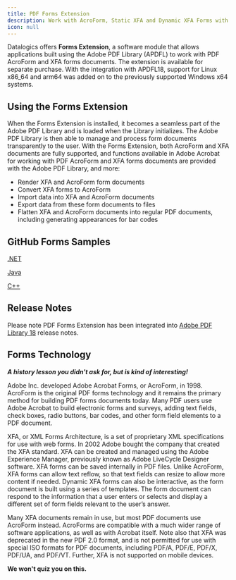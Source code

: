 ```yaml
---
title: PDF Forms Extension
description: Work with AcroForm, Static XFA and Dynamic XFA Forms with Adobe PDF Library
icon: null
---
```


Datalogics offers **Forms Extension**, a software module that allows applications built using the Adobe PDF Library (APDFL) to work with PDF AcroForm and XFA forms documents. The extension is available for separate purchase. With the integration with APDFL18, support for Linux x86\_64 and arm64 was added on to the previously supported Windows x64 systems.

## Using the Forms Extension

When the Forms Extension is installed, it becomes a seamless part of the Adobe PDF Library and is loaded when the Library initializes. The Adobe PDF Library is then able to manage and process form documents transparently to the user. With the Forms Extension, both AcroForm and XFA documents are fully supported, and functions available in Adobe Acrobat for working with PDF AcroForm and XFA forms documents are provided with the Adobe PDF Library, and more:

- Render XFA and AcroForm form documents
- Convert XFA forms to AcroForm
- Import data into XFA and AcroForm documents
- Export data from these form documents to files
- Flatten XFA and AcroForm documents into regular PDF documents, including generating appearances for bar codes

## GitHub Forms Samples

[.NET](https://github.com/datalogics/apdfl-csharp-dotnet-samples/tree/main/Forms)

[Java](https://github.com/datalogics/apdfl-java-maven-samples/tree/main/Forms)

[C++](https://github.com/datalogics/apdfl-cplusplus-samples/tree/main/Forms)

## Release Notes

Please note PDF Forms Extension has been integrated into [Adobe PDF Library 18](/documentation/adobe-pdf-library) release notes.

## Forms Technology

_**A history lesson you didn't ask for, but is kind of interesting!**_

Adobe Inc. developed Adobe Acrobat Forms, or AcroForm, in 1998.  AcroForm is the original PDF forms technology and it remains the primary method for building PDF forms documents today. Many PDF users use Adobe Acrobat to build electronic forms and surveys, adding text fields, check boxes, radio buttons, bar codes, and other form field elements to a PDF document.

XFA, or XML Forms Architecture, is a set of proprietary XML specifications for use with web forms. In 2002 Adobe bought the company that created the XFA standard. XFA can be created and managed using the Adobe Experience Manager, previously known as Adobe LiveCycle Designer software. XFA forms can be saved internally in PDF files. Unlike AcroForm, XFA forms can allow text reflow, so that text fields can resize to allow more content if needed. Dynamic XFA forms can also be interactive, as the form document is built using a series of templates. The form document can respond to the information that a user enters or selects and display a different set of form fields relevant to the user’s answer.

Many XFA documents remain in use, but most PDF documents use AcroForm instead. AcroForms are compatible with a much wider range of software applications, as well as with Acrobat itself. Note also that XFA was deprecated in the new PDF 2.0 format, and is not permitted for use with special ISO formats for PDF documents, including PDF/A, PDF/E, PDF/X, PDF/UA, and PDF/VT. Further, XFA is not supported on mobile devices.

**We won't quiz you on this.**

## [](/adobe-pdf-library/release-notes)
